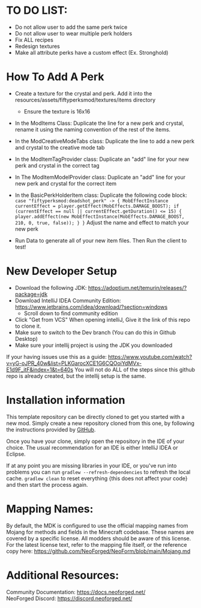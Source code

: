 TO DO LIST:
=======
- Do not allow user to add the same perk twice
- Do not allow user to wear multiple perk holders
- Fix ALL recipes
- Redesign textures
- Make all attribute perks have a custom effect (Ex. Stronghold)

How To Add A Perk
=======
- Create a texture for the crystal and perk. Add it into the resources/assets/fiftyperksmod/textures/items directory
    - Ensure the texture is 16x16
- In the ModItems Class: Duplicate the line for a new perk and crystal, rename it using the naming convention of the rest of the items.
- In the ModCreativeModeTabs class: Duplicate the line to add a new perk and crystal to the creative mode tab
- In the ModItemTagProvider class: Duplicate an "add" line for your new perk and crystal in the correct tag
- In The ModItemModelProvider class: Duplicate an "add" line for your new perk and crystal for the correct item
- In the BasicPerkHolderItem class: Duplicate the following code block:
   `case "fiftyperksmod:deadshot_perk" -> {
                    MobEffectInstance currentEffect = player.getEffect(MobEffects.DAMAGE_BOOST);
                    if (currentEffect == null || currentEffect.getDuration() <= 15) {
                        player.addEffect(new MobEffectInstance(MobEffects.DAMAGE_BOOST, 210, 0, true, false));
                    }
                }`
  Adjust the name and effect to match your new perk

- Run Data to generate all of your new item files. Then Run the client to test!

New Developer Setup
=======
- Download the following JDK: https://adoptium.net/temurin/releases/?package=jdk
- Download IntelliJ IDEA Community Edition: https://www.jetbrains.com/idea/download/?section=windows
    - Scroll down to find community edition
- Click "Get from VCS" When opening intelliJ, Give it the link of this repo to clone it.
- Make sure to switch to the Dev branch (You can do this in Github Desktop)
- Make sure your intellij project is using the JDK you downloaded

If your having issues use this as a guide: https://www.youtube.com/watch?v=yG-oJPR_40w&list=PLKGarocXCE1G6CQOoiYdMVx-E1d9F_itF&index=1&t=640s
You will not do ALL of the steps since this github repo is already created, but the intellij setup is the same.

Installation information
=======

This template repository can be directly cloned to get you started with a new
mod. Simply create a new repository cloned from this one, by following the
instructions provided by [GitHub](https://docs.github.com/en/repositories/creating-and-managing-repositories/creating-a-repository-from-a-template).

Once you have your clone, simply open the repository in the IDE of your choice. The usual recommendation for an IDE is either IntelliJ IDEA or Eclipse.

If at any point you are missing libraries in your IDE, or you've run into problems you can
run `gradlew --refresh-dependencies` to refresh the local cache. `gradlew clean` to reset everything 
{this does not affect your code} and then start the process again.

Mapping Names:
============
By default, the MDK is configured to use the official mapping names from Mojang for methods and fields 
in the Minecraft codebase. These names are covered by a specific license. All modders should be aware of this
license. For the latest license text, refer to the mapping file itself, or the reference copy here:
https://github.com/NeoForged/NeoForm/blob/main/Mojang.md

Additional Resources: 
==========
Community Documentation: https://docs.neoforged.net/  
NeoForged Discord: https://discord.neoforged.net/
